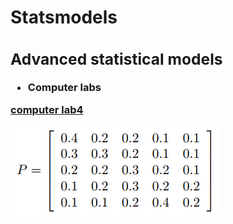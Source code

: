 # Statsmodels  
<B><H3>		
<h2>Advanced statistical models</h2>
<ul class="a">		
<li>Computer labs</li>
</ul></B>

[computer lab4](https://github.com/NicJC/Statsmodels/blob/main/Computer%20Laboratory%204.R)

![pic](https://github.com/NicJC/Statsmodels/blob/main/matrix.png)
